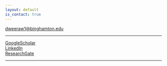```yaml
---
layout: default
is_contact: true
---
```


[dweeraw1@binghamton.edu](mailto:dweeraw1@binghamton.edu)  

---


[GoogleScholar](https://scholar.google.com/citations?user=3NVkz0YAAAAJ&hl=en)  
[LinkedIn](https://www.linkedin.com/in/darshana-lakmal-weerawarne-3b460b27)  
[ResearchGate](https://www.researchgate.net/profile/Darshana_Weerawarne)  


---
